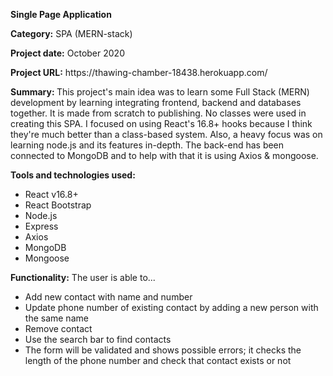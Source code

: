 <p><strong>Single Page Application</strong></p>
<p><strong>Category:</strong> SPA (MERN-stack)</p>
<p><strong>Project date:</strong> October 2020</p>
<p><strong>Project URL:</strong> https://thawing-chamber-18438.herokuapp.com/</p>
<p><strong>Summary: </strong>
  This project's main idea was to learn some Full Stack (MERN) development by learning integrating frontend, backend and databases together. It is made from scratch to publishing. 
  No classes were used in creating this SPA. I focused on using React's 16.8+ hooks because I think they're much better than a class-based system. Also, a 
  heavy focus was on learning node.js and its features in-depth. The back-end has been connected to MongoDB and to help with that it is using Axios & 
  mongoose.
</p>
<p><strong>Tools and technologies used:</strong><p>
<ul>
  <li>React v16.8+</li>
  <li>React Bootstrap</li>
  <li>Node.js</li>
  <li>Express</li>
  <li>Axios</li>
  <li>MongoDB</li>
  <li>Mongoose</li>
</ul>
<p><strong>Functionality:</strong> The user is able to...</p>
<ul>
  <li>Add new contact with name and number</li>
  <li>Update phone number of existing contact by adding a new person with the same name</li>
  <li>Remove contact</li>
  <li>Use the search bar to find contacts</li>
  <li>The form will be validated and shows possible errors; it checks the length of the phone number and check that contact exists or not</li>
</ul>
